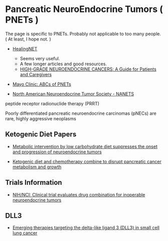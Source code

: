 # Pancreatic NeuroEndocrine Tumors ( PNETs )

The page is specific to PNETs.  Probably not applicable to too many people. ( At least, I hope not. )

- [HealingNET](https://www.thehealingnet.org/)
  - Seems very useful.
  - A few longer articles and good resources.
  - [HIGH-GRADE NEUROENDOCRINE CANCERS: A Guide for Patients and Caregivers](./files/HealingNET-HighGradeWEB-FINAL.pdf)

- [Mayo Clinic:  ABCs of PNETs](https://cancerblog.mayoclinic.org/2021/11/10/the-abcs-of-pnets-pancreatic-neuroendocrine-tumors/)

- [North American Neuroendocrine Tumor Society - NANETS](https://nanets.net/)

peptide receptor radionuclide therapy (PRRT)

Poorly differentiated pancreatic neuroendocrine carcinomas (pNECs) are rare, highly aggressive neoplasms

## Ketogenic Diet Papers

- [Metabolic intervention by low carbohydrate diet suppresses the onset and progression of neuroendocrine tumors](https://www.nature.com/articles/s41419-023-06123-1)

- [Ketogenic diet and chemotherapy combine to disrupt pancreatic cancer metabolism and growth](https://www.sciencedirect.com/science/article/pii/S2666634021004098)

## Trials Information

- [NIH/NCI: Clinical trial evaluates drug combination for inoperable neuroendocrine tumors](https://ccr.cancer.gov/news/article/clinical-trial-evaluates-drug-combination-for-inoperable-neuroendocrine-tumors)

## DLL3

- [Emerging therapies targeting the delta-like ligand 3 (DLL3) in small cell lung cancer](https://jhoonline.biomedcentral.com/articles/10.1186/s13045-023-01464-y)
